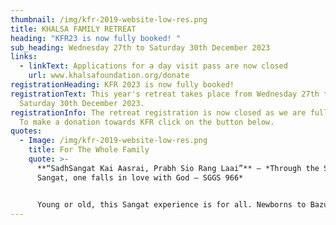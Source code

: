 ```yaml
---
thumbnail: /img/kfr-2019-website-low-res.png
title: KHALSA FAMILY RETREAT
heading: "KFR23 is now fully booked! "
sub_heading: Wednesday 27th to Saturday 30th December 2023
links:
  - linkText: Applications for a day visit pass are now closed
    url: www.khalsafoundation.org/donate
registrationHeading: KFR 2023 is now fully booked!
registrationText: This year's retreat takes place from Wednesday 27th to
  Saturday 30th December 2023.
registrationInfo: The retreat registration is now closed as we are fully booked.
  To make a donation towards KFR click on the button below.
quotes:
  - Image: /img/kfr-2019-website-low-res.png
    title: For The Whole Family
    quote: >-
      **“SadhSangat Kai Aasrai, Prabh Sio Rang Laai”** – *Through the Saadh
      Sangat, one falls in love with God – SGGS 966*


      Young or old, this Sangat experience is for all. Newborns to Bazurag Siane (elders) can take fruit from this camp as it serves to cater for all age groups to grow spiritually, mentally and physically.
---
```

